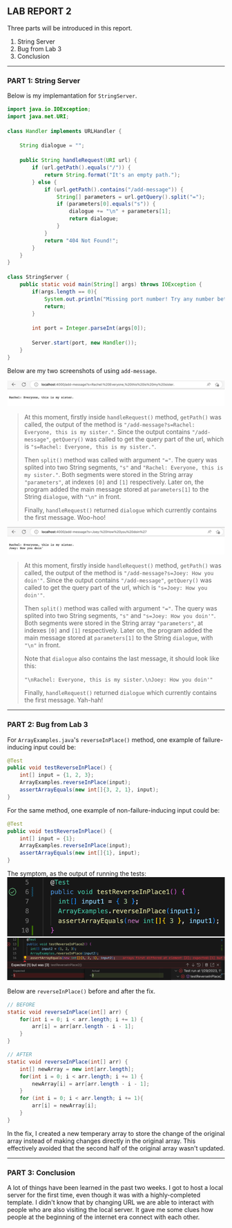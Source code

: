 ## LAB REPORT 2
Three parts will be introduced in this report.
1. String Server
2. Bug from Lab 3
3. Conclusion

---

### PART 1: String Server

Below is my implemantation for `StringServer`.

``` Java
import java.io.IOException;
import java.net.URI;

class Handler implements URLHandler {

    String dialogue = "";

    public String handleRequest(URI url) {
        if (url.getPath().equals("/")) {
            return String.format("It's an empty path.");
        } else {
            if (url.getPath().contains("/add-message")) {
                String[] parameters = url.getQuery().split("=");
                if (parameters[0].equals("s")) {
                    dialogue += "\n" + parameters[1];
                    return dialogue;
                }
            }
            return "404 Not Found!";
        }
    }
}

class StringServer {
    public static void main(String[] args) throws IOException {
        if(args.length == 0){
            System.out.println("Missing port number! Try any number between 1024 to 49151");
            return;
        }

        int port = Integer.parseInt(args[0]);

        Server.start(port, new Handler());
    }
}
```

Below are my two screenshots of using `add-message`.

![alt text](1.png)
> At this moment, firstly inside `handleRequest()` method, `getPath()` was called, the output of the method is `"/add-message?s=Rachel: Everyone, this is my sister."`. Since the output contains `"/add-message"`, `getQuery()` was called to get the query part of the url, which is `"s=Rachel: Everyone, this is my sister."`. 
> 
> Then `split()` method was called with argument `"="`. The query was splited into two String segments, `"s"` and `"Rachel: Everyone, this is my sister."`. Both segments were stored in the String array `"parameters"`, at indexes `[0]` and `[1]` respectively. Later on, the program added the main message stored at `parameters[1]` to the String `dialogue`, with `"\n"` in front. 
> 
> Finally, `handleRequest()` returned `dialogue` which currently contains the first message. Woo-hoo!

![alt text](2.png)
> At this moment, firstly inside `handleRequest()` method, `getPath()` was called, the output of the method is `"/add-message?s=Joey: How you doin'"`. Since the output contains `"/add-message"`, `getQuery()` was called to get the query part of the url, which is `"s=Joey: How you doin'"`. 
> 
> Then `split()` method was called with argument `"="`. The query was splited into two String segments, `"s"` and `"s=Joey: How you doin'"`. Both segments were stored in the String array `"parameters"`, at indexes `[0]` and `[1]` respectively. Later on, the program added the main message stored at `parameters[1]` to the String `dialogue`, with `"\n"` in front. 
> 
> Note that `dialogue` also contains the last message, it should look like this:
> 
> `"\nRachel: Everyone, this is my sister.\nJoey: How you doin'"`
> 
> Finally, `handleRequest()` returned `dialogue` which currently contains the first message. Yah-hah!

---

### PART 2: Bug from Lab 3

For `ArrayExamples.java`'s `reverseInPlace()` method, one example of failure-inducing input could be:

``` Java
@Test 
public void testReverseInPlace() {
    int[] input = {1, 2, 3};
    ArrayExamples.reverseInPlace(input);
    assertArrayEquals(new int[]{3, 2, 1}, input);
}
```
For the same method, one example of non-failure-inducing input could be:

``` Java
@Test 
public void testReverseInPlace() {
    int[] input = {1};
    ArrayExamples.reverseInPlace(input);
    assertArrayEquals(new int[]{1}, input);
}
```
The symptom, as the output of running the tests:
![alt text](5.png)
![alt text](4.png)

Below are `reverseInPlace()` before and after the fix.

``` Java
// BEFORE
static void reverseInPlace(int[] arr) {
    for(int i = 0; i < arr.length; i += 1) {
        arr[i] = arr[arr.length - i - 1];
    }
}
```

``` Java
// AFTER
static void reverseInPlace(int[] arr) {
    int[] newArray = new int[arr.length];
    for(int i = 0; i < arr.length; i += 1) {
        newArray[i] = arr[arr.length - i - 1];
    }
    for (int i = 0; i < arr.length; i += 1){
        arr[i] = newArray[i];
    }
}
```
In the fix, I created a new temperary array to store the change of the original array instead of making changes directly in the original array. This effectively avoided that the second half of the original array wasn't updated.

---

### PART 3: Conclusion

A lot of things have been learned in the past two weeks. I got to host a local server for the first time, even though it was with a highly-completed template. I didn't know that by changing URL we are able to interact with people who are also visiting the local server. It gave me some clues how people at the beginning of the internet era connect with each other. 
